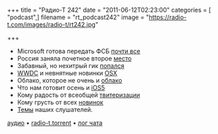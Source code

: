 +++
title = "Радио-Т 242"
date = "2011-06-12T02:23:00"
categories = [ "podcast",]
filename = "rt_podcast242"
image = "https://radio-t.com/images/radio-t/rt242.jpg"

+++

- Microsoft готова передать ФСБ [почти все](http://habrahabr.ru/blogs/skype/120890/)
- Россия заняла почетное второе [место ](http://hitech.tomsk.ru/newsinternet/18566-rossijane-stali-vtorymi-po-provodimomu-v.html)
- Забавный, но нехитрый гик [попался](http://habrahabr.ru/blogs/infosecurity/120986/)
- [WWDC](http://thenextweb.com/wwdc/2011/06/06/everything-you-need-to-know-from-wwdc-2011-in-one-handy-list/) и невнятные новинки [OSX](http://techcrunch.com/2011/06/06/top-10-new-mac-ox-lion-desktop-features/)
- Облако, которое не очень и [облако](http://www.osnews.com/story/24829/iCloud_s_Real_Purpose_Kill_Windows)
- Что нам готовит осень и [iOS5](http://www.macworld.com/article/160376/2011/06/ios5_faq.html)
- Кому радость от всеобщей [твитеризации](http://techcrunch.com/2011/06/09/twitter-ios/?utm_source=feedburner&utm_medium=feed&utm_campaign=Feed:%20Techcrunch%20%28TechCrunch%29)
- Кому грусть от всех [новинок](http://money.cnn.com/2011/06/07/technology/apple_dropbox_sparrow/)
- [Темы](http://new.radio-t.com/2011/06/242.html) наших слушателей.

[аудио](http://archive.rucast.net/radio-t/media/rt_podcast242.mp3) • [radio-t.torrent](http://www.radio-t.com/torrents/rt_podcast242.mp3.torrent) • [лог чата](http://chat.radio-t.com/logs/radio-t-242.html)<audio src="http://archive.rucast.net/radio-t/media/rt_podcast242.mp3" preload="none"></audio>
